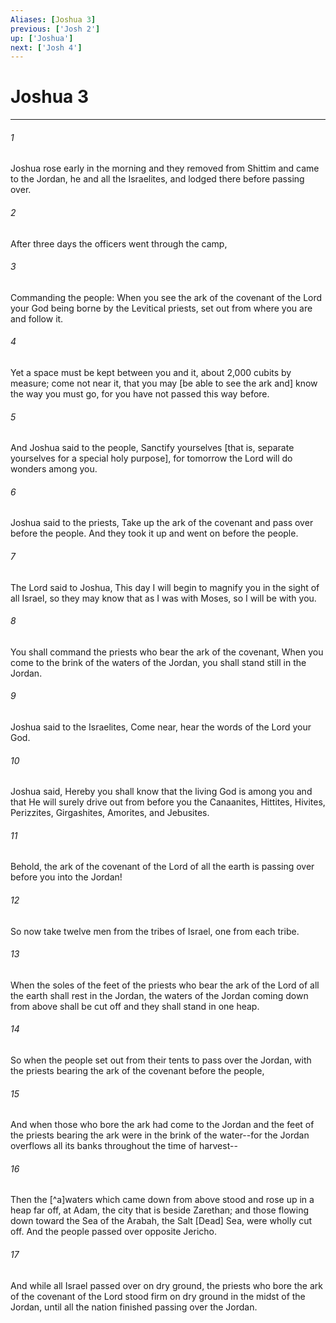 ```yaml
---
Aliases: [Joshua 3]
previous: ['Josh 2']
up: ['Joshua']
next: ['Josh 4']
---
```

# Joshua 3

***














###### 1 






Joshua rose early in the morning and they removed from Shittim and came to the Jordan, he and all the Israelites, and lodged there before passing over. 













###### 2 






After three days the officers went through the camp, 













###### 3 






Commanding the people: When you see the ark of the covenant of the Lord your God being borne by the Levitical priests, set out from where you are and follow it. 













###### 4 






Yet a space must be kept between you and it, about 2,000 cubits by measure; come not near it, that you may [be able to see the ark and] know the way you must go, for you have not passed this way before. 













###### 5 






And Joshua said to the people, Sanctify yourselves [that is, separate yourselves for a special holy purpose], for tomorrow the Lord will do wonders among you. 













###### 6 






Joshua said to the priests, Take up the ark of the covenant and pass over before the people. And they took it up and went on before the people. 













###### 7 






The Lord said to Joshua, This day I will begin to magnify you in the sight of all Israel, so they may know that as I was with Moses, so I will be with you. 













###### 8 






You shall command the priests who bear the ark of the covenant, When you come to the brink of the waters of the Jordan, you shall stand still in the Jordan. 













###### 9 






Joshua said to the Israelites, Come near, hear the words of the Lord your God. 













###### 10 






Joshua said, Hereby you shall know that the living God is among you and that He will surely drive out from before you the Canaanites, Hittites, Hivites, Perizzites, Girgashites, Amorites, and Jebusites. 













###### 11 






Behold, the ark of the covenant of the Lord of all the earth is passing over before you into the Jordan! 













###### 12 






So now take twelve men from the tribes of Israel, one from each tribe. 













###### 13 






When the soles of the feet of the priests who bear the ark of the Lord of all the earth shall rest in the Jordan, the waters of the Jordan coming down from above shall be cut off and they shall stand in one heap. 













###### 14 






So when the people set out from their tents to pass over the Jordan, with the priests bearing the ark of the covenant before the people, 













###### 15 






And when those who bore the ark had come to the Jordan and the feet of the priests bearing the ark were in the brink of the water--for the Jordan overflows all its banks throughout the time of harvest-- 













###### 16 






Then the [^a]waters which came down from above stood and rose up in a heap far off, at Adam, the city that is beside Zarethan; and those flowing down toward the Sea of the Arabah, the Salt [Dead] Sea, were wholly cut off. And the people passed over opposite Jericho. 













###### 17 






And while all Israel passed over on dry ground, the priests who bore the ark of the covenant of the Lord stood firm on dry ground in the midst of the Jordan, until all the nation finished passing over the Jordan.
